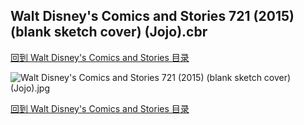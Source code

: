 ## Walt Disney's Comics and Stories 721 (2015) (blank sketch cover) (Jojo).cbr


[回到 Walt Disney's Comics and Stories 目录](https://github.com/alicewish/markdown/blob/master/series/Walt-Disneys-Comics-Stories.md)


![Walt Disney's Comics and Stories 721 (2015) (blank sketch cover) (Jojo).jpg](https://wx1.sinaimg.cn/large/6a9fdecaly1fsuwyy4oofj210r1krgq7.jpg)

[回到 Walt Disney's Comics and Stories 目录](https://github.com/alicewish/markdown/blob/master/series/Walt-Disneys-Comics-Stories.md)

